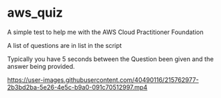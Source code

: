 # aws_quiz
A simple test to help me with the AWS Cloud Practitioner Foundation

A list of questions are in list in the script 

Typically you have 5 seconds between the Question been given and the answer being provided.




https://user-images.githubusercontent.com/40490116/215762977-2b3bd2ba-5e26-4e5c-b9a0-091c70512997.mp4

